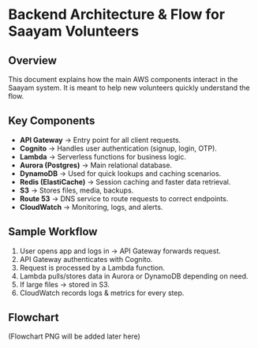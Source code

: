 # Backend Architecture & Flow for Saayam Volunteers

## Overview
This document explains how the main AWS components interact in the Saayam system.
It is meant to help new volunteers quickly understand the flow.

## Key Components
- **API Gateway** → Entry point for all client requests.
- **Cognito** → Handles user authentication (signup, login, OTP).
- **Lambda** → Serverless functions for business logic.
- **Aurora (Postgres)** → Main relational database.
- **DynamoDB** → Used for quick lookups and caching scenarios.
- **Redis (ElastiCache)** → Session caching and faster data retrieval.
- **S3** → Stores files, media, backups.
- **Route 53** → DNS service to route requests to correct endpoints.
- **CloudWatch** → Monitoring, logs, and alerts.

## Sample Workflow
1. User opens app and logs in → API Gateway forwards request.
2. API Gateway authenticates with Cognito.
3. Request is processed by a Lambda function.
4. Lambda pulls/stores data in Aurora or DynamoDB depending on need.
5. If large files → stored in S3.
6. CloudWatch records logs & metrics for every step.

## Flowchart
(Flowchart PNG will be added later here)
